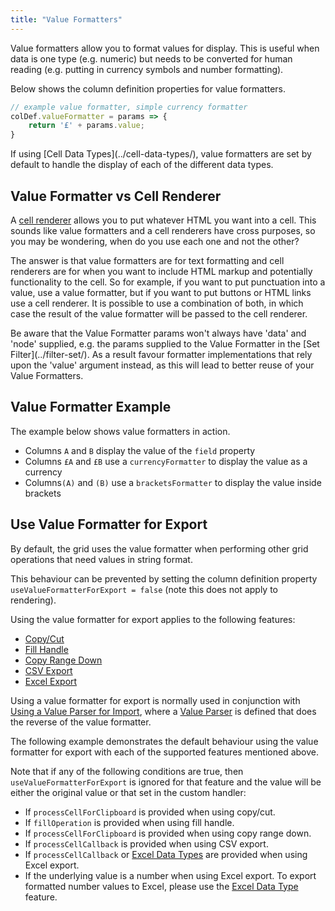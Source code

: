 ```yaml
---
title: "Value Formatters"
---
```


Value formatters allow you to format values for display. This is useful when data is one type (e.g. numeric) but needs to be converted for human reading (e.g. putting in currency symbols and number formatting).

Below shows the column definition properties for value formatters.

<api-documentation source='column-properties/properties.json' section="columns" names='["valueFormatter"]' ></api-documentation>


```ts
// example value formatter, simple currency formatter
colDef.valueFormatter = params => {
    return '£' + params.value;
}
```

<note>
If using [Cell Data Types](../cell-data-types/), value formatters are set by default to handle the display of each of the different data types.
</note>

## Value Formatter vs Cell Renderer


A [cell renderer](/component-cell-renderer/) allows you to put whatever HTML you want into a cell. This sounds like value formatters and a cell renderers have cross purposes, so you may be wondering, when do you use each one and not the other?

The answer is that value formatters are for text formatting and cell renderers are for when you want to include HTML markup and potentially functionality to the cell. So for example, if you want to put punctuation into a value, use a value formatter, but if you want to put buttons or HTML links use a cell renderer. It is possible to use a combination of both, in which case the result of the value formatter will be passed to the cell renderer.

<note>
Be aware that the Value Formatter params won't always have 'data' and 'node' supplied, e.g. the
params supplied to the Value Formatter in the [Set Filter](../filter-set/).
As a result favour formatter implementations that rely upon the 'value' argument instead, as this
will lead to better reuse of your Value Formatters.
</note>

## Value Formatter Example

The example below shows value formatters in action.

 - Columns `A` and `B` display the value of the `field` property
 - Columns `£A` and `£B` use a `currencyFormatter` to display the value as a currency
 - Columns`(A)` and `(B)` use a `bracketsFormatter` to display the value inside brackets

<grid-example title='Value Formatters' name='value-formatters' type='generated'></grid-example>

## Use Value Formatter for Export

By default, the grid uses the value formatter when performing other grid operations that need values in string format.

This behaviour can be prevented by setting the column definition property `useValueFormatterForExport = false` (note this does not apply to rendering).

<api-documentation source='column-properties/properties.json' section="display" names='["useValueFormatterForExport"]' ></api-documentation>

Using the value formatter for export applies to the following features:
- [Copy/Cut](/clipboard/#processing-pasted-data)
- [Fill Handle](/range-selection-fill-handle/)
- [Copy Range Down](/range-selection/#copy-range-down)
- [CSV Export](/csv-export/)
- [Excel Export](/excel-export-customising-content/)

Using a value formatter for export is normally used in conjunction with [Using a Value Parser for Import](/value-parsers/#use-value-parser-for-import), where a [Value Parser](/value-parsers/) is defined that does the reverse of the value formatter.

The following example demonstrates the default behaviour using the value formatter for export with each of the supported features mentioned above.

<grid-example title='Use Value Formatter for Export' name='use-value-formatter-for-export' type='generated' options='{ "enterprise": true, "modules": ["clientside", "range", "clipboard", "excel", "menu"] }'></grid-example>

Note that if any of the following conditions are true, then `useValueFormatterForExport` is ignored for that feature and the value will be either the original value or that set in the custom handler:
- If `processCellForClipboard` is provided when using copy/cut.
- If `fillOperation` is provided when using fill handle.
- If `processCellForClipboard` is provided when using copy range down.
- If `processCellCallback` is provided when using CSV export.
- If `processCellCallback` or [Excel Data Types](/excel-export-data-types/) are provided when using Excel export.
- If the underlying value is a number when using Excel export. To export formatted number values to Excel, please use the [Excel Data Type](/excel-export-data-types/#strings-number-and-booleans/) feature.
